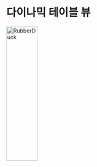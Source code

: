 # 다이나믹 테이블 뷰 



<img src="https://user-images.githubusercontent.com/70513066/121855937-dd4e0680-cd2e-11eb-83c8-8e51543ea2b1.png" width="40%" height="30%" title="px(픽셀) 크기 설정" alt="RubberDuck"></img>
